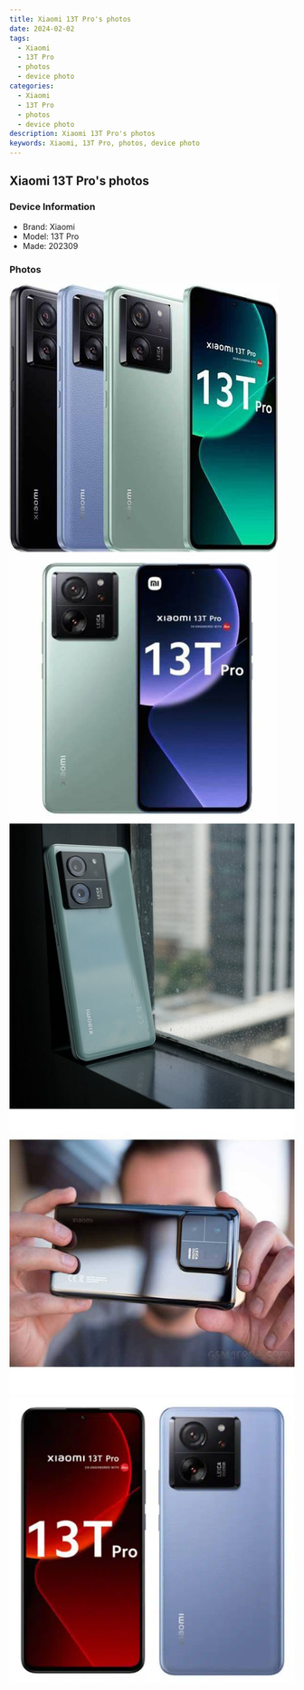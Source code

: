 ```yaml
---
title: Xiaomi 13T Pro's photos
date: 2024-02-02
tags: 
  - Xiaomi
  - 13T Pro
  - photos
  - device photo
categories: 
  - Xiaomi
  - 13T Pro
  - photos
  - device photo
description: Xiaomi 13T Pro's photos
keywords: Xiaomi, 13T Pro, photos, device photo
---
```


## Xiaomi 13T Pro's photos

### Device Information

- Brand: Xiaomi
- Model: 13T Pro
- Made: 202309

### Photos

![/images/best-assets/devices/xiaomi/xiaomi-13t-pro/1.jpg](/images/best-assets/devices/xiaomi/xiaomi-13t-pro/1.jpg)
![/images/best-assets/devices/xiaomi/xiaomi-13t-pro/2.jpg](/images/best-assets/devices/xiaomi/xiaomi-13t-pro/2.jpg)
![/images/best-assets/devices/xiaomi/xiaomi-13t-pro/3.jpg](/images/best-assets/devices/xiaomi/xiaomi-13t-pro/3.jpg)
![/images/best-assets/devices/xiaomi/xiaomi-13t-pro/4.jpg](/images/best-assets/devices/xiaomi/xiaomi-13t-pro/4.jpg)
![/images/best-assets/devices/xiaomi/xiaomi-13t-pro/5.jpg](/images/best-assets/devices/xiaomi/xiaomi-13t-pro/5.jpg)
